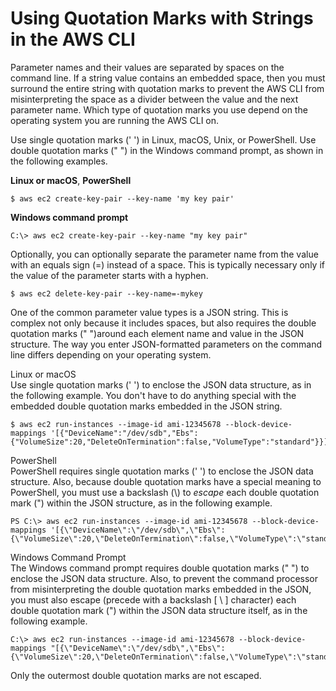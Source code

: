 # Using Quotation Marks with Strings in the AWS CLI<a name="cli-usage-parameters-quoting-strings"></a>

Parameter names and their values are separated by spaces on the command line\. If a string value contains an embedded space, then you must surround the entire string with quotation marks to prevent the AWS CLI from misinterpreting the space as a divider between the value and the next parameter name\. Which type of quotation marks you use depend on the operating system you are running the AWS CLI on\.

Use single quotation marks \(' '\) in Linux, macOS, Unix, or PowerShell\. Use double quotation marks \(" "\) in the Windows command prompt, as shown in the following examples\. 

**Linux or macOS**, **PowerShell**

```
$ aws ec2 create-key-pair --key-name 'my key pair'
```

**Windows command prompt**

```
C:\> aws ec2 create-key-pair --key-name "my key pair"
```

Optionally, you can optionally separate the parameter name from the value with an equals sign \(=\) instead of a space\. This is typically necessary only if the value of the parameter starts with a hyphen\.

```
$ aws ec2 delete-key-pair --key-name=-mykey
```

One of the common parameter value types is a JSON string\. This is complex not only because it includes spaces, but also requires the double quotation marks \(" "\)around each element name and value in the JSON structure\. The way you enter JSON\-formatted parameters on the command line differs depending on your operating system\. 

Linux or macOS  
Use single quotation marks \(' '\) to enclose the JSON data structure, as in the following example\. You don't have to do anything special with the embedded double quotation marks embedded in the JSON string\.  

```
$ aws ec2 run-instances --image-id ami-12345678 --block-device-mappings '[{"DeviceName":"/dev/sdb","Ebs":{"VolumeSize":20,"DeleteOnTermination":false,"VolumeType":"standard"}}]'
```

PowerShell  
PowerShell requires single quotation marks \(' '\) to enclose the JSON data structure\. Also, because double quotation marks have a special meaning to PowerShell, you must use a backslash \(\\\) to *escape* each double quotation mark \("\) within the JSON structure, as in the following example\.  

```
PS C:\> aws ec2 run-instances --image-id ami-12345678 --block-device-mappings '[{\"DeviceName\":\"/dev/sdb\",\"Ebs\":{\"VolumeSize\":20,\"DeleteOnTermination\":false,\"VolumeType\":\"standard\"}}]'
```

Windows Command Prompt  
The Windows command prompt requires double quotation marks \(" "\) to enclose the JSON data structure\. Also, to prevent the command processor from misinterpreting the double quotation marks embedded in the JSON, you must also escape \(precede with a backslash \[ \\ \] character\) each double quotation mark \("\) within the JSON data structure itself, as in the following example\.   

```
C:\> aws ec2 run-instances --image-id ami-12345678 --block-device-mappings "[{\"DeviceName\":\"/dev/sdb\",\"Ebs\":{\"VolumeSize\":20,\"DeleteOnTermination\":false,\"VolumeType\":\"standard\"}}]"
```
Only the outermost double quotation marks are not escaped\.